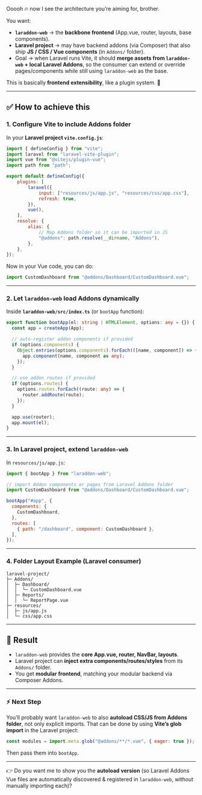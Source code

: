 Ooooh 🔥 now I see the architecture you’re aiming for, brother.

You want:

* **`laraddon-web`** → the **backbone frontend** (App.vue, router, layouts, base components).
* **Laravel project** → may have backend addons (via Composer) that also ship **JS / CSS / Vue components** (in `Addons/` folder).
* Goal → when Laravel runs Vite, it should **merge assets from `laraddon-web` + local Laravel Addons**, so the consumer can extend or override pages/components while still using `laraddon-web` as the base.

This is basically **frontend extensibility**, like a plugin system. 🚀

---

## ✅ How to achieve this

### 1. Configure Vite to include Addons folder

In your **Laravel project `vite.config.js`**:

```js
import { defineConfig } from "vite";
import laravel from "laravel-vite-plugin";
import vue from "@vitejs/plugin-vue";
import path from "path";

export default defineConfig({
    plugins: [
        laravel({
            input: ["resources/js/app.js", "resources/css/app.css"],
            refresh: true,
        }),
        vue(),
    ],
    resolve: {
        alias: {
            // Map Addons folder so it can be imported in JS
            "@addons": path.resolve(__dirname, "Addons"),
        },
    },
});
```

Now in your Vue code, you can do:

```js
import CustomDashboard from "@addons/Dashboard/CustomDashboard.vue";
```

---

### 2. Let `laraddon-web` load Addons dynamically

Inside **`laraddon-web/src/index.ts`** (or `bootApp` function):

```ts
export function bootApp(el: string | HTMLElement, options: any = {}) {
  const app = createApp(App);

  // auto-register addon components if provided
  if (options.components) {
    Object.entries(options.components).forEach(([name, component]) => {
      app.component(name, component as any);
    });
  }

  // use addon routes if provided
  if (options.routes) {
    options.routes.forEach((route: any) => {
      router.addRoute(route);
    });
  }

  app.use(router);
  app.mount(el);
}
```

---

### 3. In Laravel project, extend `laraddon-web`

In `resources/js/app.js`:

```js
import { bootApp } from "laraddon-web";

// import Addon components or pages from Laravel Addons folder
import CustomDashboard from "@addons/Dashboard/CustomDashboard.vue";

bootApp("#app", {
  components: {
    CustomDashboard,
  },
  routes: [
    { path: "/dashboard", component: CustomDashboard },
  ],
});
```

---

### 4. Folder Layout Example (Laravel consumer)

```
laravel-project/
├─ Addons/
│  ├─ Dashboard/
│  │  └─ CustomDashboard.vue
│  ├─ Reports/
│  │  └─ ReportPage.vue
├─ resources/
│  ├─ js/app.js
│  └─ css/app.css
```

---

## 🚀 Result

* `laraddon-web` provides the **core App.vue, router, NavBar, layouts**.
* Laravel project can **inject extra components/routes/styles** from its `Addons/` folder.
* You get **modular frontend**, matching your modular backend via Composer Addons.

---

### ⚡ Next Step

You’ll probably want `laraddon-web` to also **autoload CSS/JS from Addons folder**, not only explicit imports. That can be done by using **Vite’s glob import** in the Laravel project:

```js
const modules = import.meta.glob("@addons/**/*.vue", { eager: true });
```

Then pass them into `bootApp`.

---

👉 Do you want me to show you the **autoload version** (so Laravel Addons Vue files are automatically discovered & registered in `laraddon-web`, without manually importing each)?
